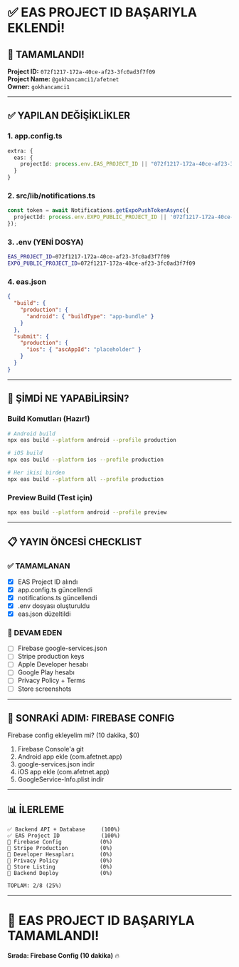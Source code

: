 # ✅ EAS PROJECT ID BAŞARIYLA EKLENDİ!

## 🎉 TAMAMLANDI!

**Project ID:** `072f1217-172a-40ce-af23-3fc0ad3f7f09`  
**Project Name:** `@gokhancamci1/afetnet`  
**Owner:** `gokhancamci1`

---

## ✅ YAPILAN DEĞİŞİKLİKLER

### 1. app.config.ts
```typescript
extra: {
  eas: { 
    projectId: process.env.EAS_PROJECT_ID || "072f1217-172a-40ce-af23-3fc0ad3f7f09" 
  }
}
```

### 2. src/lib/notifications.ts
```typescript
const token = await Notifications.getExpoPushTokenAsync({
  projectId: process.env.EXPO_PUBLIC_PROJECT_ID || '072f1217-172a-40ce-af23-3fc0ad3f7f09'
});
```

### 3. .env (YENİ DOSYA)
```bash
EAS_PROJECT_ID=072f1217-172a-40ce-af23-3fc0ad3f7f09
EXPO_PUBLIC_PROJECT_ID=072f1217-172a-40ce-af23-3fc0ad3f7f09
```

### 4. eas.json
```json
{
  "build": {
    "production": {
      "android": { "buildType": "app-bundle" }
    }
  },
  "submit": {
    "production": { 
      "ios": { "ascAppId": "placeholder" } 
    }
  }
}
```

---

## 🚀 ŞİMDİ NE YAPABİLİRSİN?

### Build Komutları (Hazır!)
```bash
# Android build
npx eas build --platform android --profile production

# iOS build
npx eas build --platform ios --profile production

# Her ikisi birden
npx eas build --platform all --profile production
```

### Preview Build (Test için)
```bash
npx eas build --platform android --profile preview
```

---

## 📋 YAYIN ÖNCESİ CHECKLIST

### ✅ TAMAMLANAN
- [x] EAS Project ID alındı
- [x] app.config.ts güncellendi
- [x] notifications.ts güncellendi
- [x] .env dosyası oluşturuldu
- [x] eas.json düzeltildi

### 🔄 DEVAM EDEN
- [ ] Firebase google-services.json
- [ ] Stripe production keys
- [ ] Apple Developer hesabı
- [ ] Google Play hesabı
- [ ] Privacy Policy + Terms
- [ ] Store screenshots

---

## 🎯 SONRAKİ ADIM: FIREBASE CONFIG

Firebase config ekleyelim mi? (10 dakika, $0)

1. Firebase Console'a git
2. Android app ekle (com.afetnet.app)
3. google-services.json indir
4. iOS app ekle (com.afetnet.app)
5. GoogleService-Info.plist indir

---

## 📊 İLERLEME

```
✅ Backend API + Database     (100%)
✅ EAS Project ID             (100%)
🔄 Firebase Config            (0%)
🔄 Stripe Production          (0%)
🔄 Developer Hesapları        (0%)
🔄 Privacy Policy             (0%)
🔄 Store Listing              (0%)
🔄 Backend Deploy             (0%)

TOPLAM: 2/8 (25%)
```

---

# 🚀 EAS PROJECT ID BAŞARIYLA TAMAMLANDI!

**Sırada: Firebase Config (10 dakika)** 🔥
